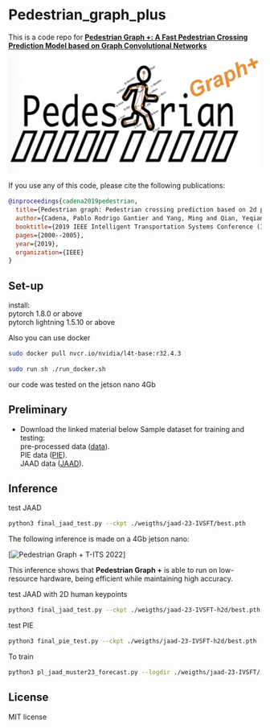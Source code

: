 # Pedestrian_graph_plus
This is a code repo for **[Pedestrian Graph +: A Fast Pedestrian Crossing Prediction Model based on Graph Convolutional Networks]()**<br>


[![Pedestrian Graph + T-ITS 2022](https://github.com/RodrigoGantier/Pedestrian_graph_plus/blob/main/docker/peaton.png)](https://www.bilibili.com/video/BV1JB4y117Ho/)<br>

If you use any of this code, please cite the following publications:

```bibtex
@inproceedings{cadena2019pedestrian,
  title={Pedestrian graph: Pedestrian crossing prediction based on 2d pose estimation and graph convolutional networks},
  author={Cadena, Pablo Rodrigo Gantier and Yang, Ming and Qian, Yeqiang and Wang, Chunxiang},
  booktitle={2019 IEEE Intelligent Transportation Systems Conference (ITSC)},
  pages={2000--2005},
  year={2019},
  organization={IEEE}
}
```
## Set-up
install:<br>
pytorch 1.8.0 or above <br>
pytorch lightning 1.5.10 or above <br>

Also you can use docker
```bash
sudo docker pull nvcr.io/nvidia/l4t-base:r32.4.3
```

```bash
sudo run sh ./run_docker.sh
```

our code was tested on the jetson nano 4Gb


## Preliminary
- Download the linked material below
Sample dataset for training and testing: <br>
pre-processed data ([data](https://pan.baidu.com/s/1GiBAR2voRvk15nI2wsKnUQ?pwd=1234)).<br>
PIE data ([PIE](https://pan.baidu.com/s/1zKmftUUa96QXMnmOdc24Og?pwd=1234)).<br>
JAAD data ([JAAD](https://pan.baidu.com/s/1EgOjuYXQuaSqr8m0jDdkUA?pwd=1234 )).<br>

## Inference
test JAAD
```bash
python3 final_jaad_test.py --ckpt ./weigths/jaad-23-IVSFT/best.pth
```
The following inference is made on a 4Gb jetson nano: <br>


[![Pedestrian Graph + T-ITS 2022](https://github.com/RodrigoGantier/Pedestrian_graph_plus/blob/main/docker/jetson_nano.gif)]<br>

This inference shows that **Pedestrian Graph +** is able to run on low-resource hardware, being efficient while maintaining high accuracy.

test JAAD with 2D human keypoints
```bash
python3 final_jaad_test.py --ckpt ./weigths/jaad-23-IVSFT-h2d/best.pth
```
test PIE
```bash
python3 final_pie_test.py --ckpt ./weigths/jaad-23-IVSFT-h2d/best.pth
```

To train 
```bash
python3 pl_jaad_muster23_forecast.py --logdir ./weigths/jaad-23-IVSFT/
```

## License

MIT license
